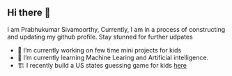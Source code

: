 ## Hi there 👋

I am Prabhukumar Sivamoorthy, Currently, I am in a process of constructing  and updating  my github profile. Stay stunned for further udpates

- 🔭 I’m currently working on few time mini projects for kids
- 🌱 I’m currently learning Machine Learing and Artificial intelligence.
- 🏗️ I recently build a US states guessing game for kids [here](https://github.com/Prabhu-s-mini-projects/tiny-python-tasks/tree/main/US_state_Game)
  

<!--
**PrabhukumarSivamoorthy/PrabhukumarSivamoorthy** is a ✨ _special_ ✨ repository because its `README.md` (this file) appears on your GitHub profile.

Here are some ideas to get you started:

- 🔭 I’m currently working on ...
- 🌱 I’m currently learning ...
- 👯 I’m looking to collaborate on ...
- 🤔 I’m looking for help with ...
- 💬 Ask me about ...
- 📫 How to reach me: ...
- 😄 Pronouns: ...
- ⚡ Fun fact: ...
-->
